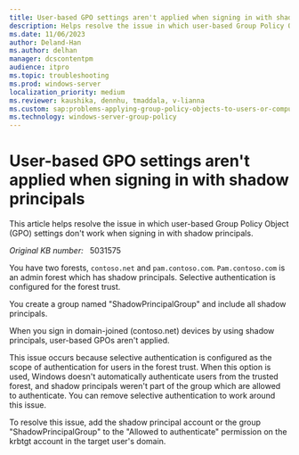 ```yaml
---
title: User-based GPO settings aren't applied when signing in with shadow principals
description: Helps resolve the issue in which user-based Group Policy Object (GPO) settings don't work with shadow principals.
ms.date: 11/06/2023
author: Deland-Han
ms.author: delhan
manager: dcscontentpm
audience: itpro
ms.topic: troubleshooting
ms.prod: windows-server
localization_priority: medium
ms.reviewer: kaushika, dennhu, tmaddala, v-lianna
ms.custom: sap:problems-applying-group-policy-objects-to-users-or-computers, csstroubleshoot, ikb2lmc
ms.technology: windows-server-group-policy
---
```

# User-based GPO settings aren't applied when signing in with shadow principals

This article helps resolve the issue in which user-based Group Policy Object (GPO) settings don't work when signing in with shadow principals.

_Original KB number:_ &nbsp; 5031575

You have two forests, `contoso.net` and `pam.contoso.com`. `Pam.contoso.com` is an admin forest which has shadow principals. Selective authentication is configured for the forest trust.

You create a group named "ShadowPrincipalGroup" and include all shadow principals.

When you sign in domain-joined (contoso.net) devices by using shadow principals, user-based GPOs aren't applied.

This issue occurs because selective authentication is configured as the scope of authentication for users in the forest trust. When this option is used, Windows doesn't automatically authenticate users from the trusted forest, and shadow principals weren't part of the group which are allowed to authenticate. You can remove selective authentication to work around this issue.

To resolve this issue, add the shadow principal account or the group "ShadowPrincipalGroup" to the "Allowed to authenticate" permission on the krbtgt account in the target user's domain.
